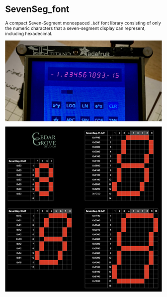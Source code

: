 # SevenSeg_font
 A compact Seven-Segment monospaced `.bdf` font library consisting of only the numeric characters that a seven-segment display can represent, including hexadecimal.

 ![SevenSeg-11 Calculator](https://github.com/CedarGroveStudios/SevenSeg_font/blob/main/photos/SevenSeg-12_social.jpeg)
 
 ![Font Layout Diagram](https://github.com/CedarGroveStudios/SevenSeg_font/blob/main/photos/SevenSeg_font_layout.png)
